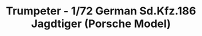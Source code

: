 ---
layout: product
title: "Trumpeter - 1/72 German Sd.Kfz.186 Jagdtiger (Porsche Model)"
price: "1700" 
desc: "N/A"
img_path: "/assets/img/TRU07273.webp"
brand: "N/A"
available: false
special_offer: false
new: false
soon: false
cat: "010000"
subcat: "013400"
subsubcat: "0N/A"
sifra: "TRU07273"
popular: false
---